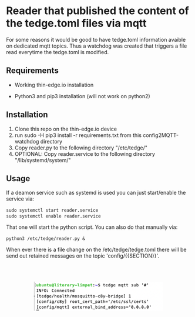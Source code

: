 # Reader that published the content of the tedge.toml files via mqtt

For some reasons it would be good to have tedge.toml information avaible on dedicated mqtt topics.
Thus a watchdog was created that triggers a file read everytime the tedge.toml is modified.

## Requirements

- Working thin-edge.io installation

- Python3 and pip3 installation (will not work on python2)


## Installation 

1. Clone this repo on the thin-edge.io device
2. run sudo -H pip3 install -r requirements.txt from this config2MQTT-watchdog directory
3. Copy reader.py to the following directory "/etc/tedge/"
4. OPTIONAL: Copy reader.service to the following directory "/lib/systemd/system/"

## Usage

If a deamon service such as systemd is used you can just start/enable the service via:

```shell
sudo systemctl start reader.service
sudo systemctl enable reader.service
```

That one will start the python script. You can also do that manually via:


```shell
python3 /etc/tedge/reader.py &
```

When ever there is a file change on the /etc/tedge/tedge.toml there will be send out retained messages on the topic 'config/{{SECTION}}'.

<br/><br/>
<p style="text-indent:30px;">
  <a>
  <center>
    <img width="70%" src="images/mqtt.png">
  </center>
  </a>
</p>
<br/>
